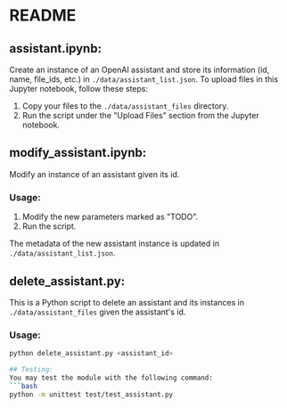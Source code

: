 # README

## assistant.ipynb:
Create an instance of an OpenAI assistant and store its information (id, name, file_ids, etc.) in `./data/assistant_list.json`. To upload files in this Jupyter notebook, follow these steps:
1. Copy your files to the `./data/assistant_files` directory.
2. Run the script under the "Upload Files" section from the Jupyter notebook.

## modify_assistant.ipynb:
Modify an instance of an assistant given its id.
### Usage:
1. Modify the new parameters marked as "TODO".
2. Run the script.

The metadata of the new assistant instance is updated in `./data/assistant_list.json`.

## delete_assistant.py:
This is a Python script to delete an assistant and its instances in `./data/assistant_files` given the assistant's id.
### Usage:
```bash
python delete_assistant.py <assistant_id>

## Testing:
You may test the module with the following command:
```bash
python -m unittest test/test_assistant.py
